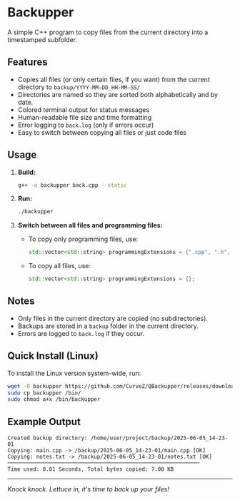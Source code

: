 # Backupper

A simple C++ program to copy files from the current directory into a timestamped subfolder.

## Features

- Copies all files (or only certain files, if you want) from the current directory to `backup/YYYY-MM-DD_HH-MM-SS/`
- Directories are named so they are sorted both alphabetically and by date.
- Colored terminal output for status messages
- Human-readable file size and time formatting
- Error logging to `back.log` (only if errors occur)
- Easy to switch between copying all files or just code files

## Usage

1. **Build:**
    ```sh
    g++ -o backupper back.cpp --static
    ```

2. **Run:**
    ```sh
    ./backupper
    ```

3. **Switch between all files and programming files:**
    - To copy only programming files, use:
      ```cpp
      std::vector<std::string> programmingExtensions = {".cpp", ".h", ".py", ".java", ".cs"};
      ```
    - To copy all files, use:
      ```cpp
      std::vector<std::string> programmingExtensions = {};
      ```

## Notes

- Only files in the current directory are copied (no subdirectories).
- Backups are stored in a `backup` folder in the current directory.
- Errors are logged to `back.log` if they occur.

## Quick Install (Linux)

To install the Linux version system-wide, run:

```sh
wget -O backupper https://github.com/CurveZ/QBackupper/releases/download/v1.0.0/backupper_1.0_linux
sudo cp backupper /bin/
sudo chmod a+x /bin/backupper
```

## Example Output

```
Created backup directory: /home/user/project/backup/2025-06-05_14-23-01
Copying: main.cpp -> /backup/2025-06-05_14-23-01/main.cpp [OK]
Copying: notes.txt -> /backup/2025-06-05_14-23-01/notes.txt [OK]
────────────────────────────────────────────────────────────
Time used: 0.01 Seconds, Total bytes copied: 7.00 KB
```

---

*Knock knock. Lettuce in, it's time to back up your files!*